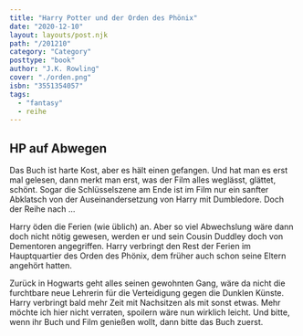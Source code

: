 ```yaml
---
title: "Harry Potter und der Orden des Phönix"
date: "2020-12-10"
layout: layouts/post.njk
path: "/201210"
category: "Category"
posttype: "book"
author: "J.K. Rowling"
cover: "./orden.png"
isbn: "3551354057"
tags:
  - "fantasy"
  - reihe
---
```

## HP auf Abwegen

Das Buch ist harte Kost, aber es hält einen gefangen. Und hat man es erst mal gelesen, dann merkt man erst, was der Film alles weglässt, glättet, schönt. Sogar die Schlüsselszene am Ende ist im Film nur ein sanfter Abklatsch von der Auseinandersetzung von Harry mit Dumbledore. Doch der Reihe nach ...

Harry öden die Ferien (wie üblich) an. Aber so viel Abwechslung wäre dann doch nicht nötig gewesen, werden er und sein Cousin Duddley doch von Dementoren angegriffen. Harry verbringt den Rest der Ferien im Hauptquartier des Orden des Phönix, dem früher auch schon seine Eltern angehört hatten.

Zurück in Hogwarts geht alles seinen gewohnten Gang, wäre da nicht die furchtbare neue Lehrerin für die Verteidigung gegen die Dunklen Künste. Harry verbringt bald mehr Zeit mit Nachsitzen als mit sonst etwas. Mehr möchte ich hier nicht verraten, spoilern wäre nun wirklich leicht. Und bitte, wenn ihr Buch und Film genießen wollt, dann bitte das Buch zuerst.
